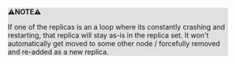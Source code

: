<div style="margin:2em; background-color: #e0e0e0;">

<strong>⚠️NOTE️️️⚠️</strong>

If one of the replicas is an a loop where its constantly crashing and restarting, that replica will stay as-is in the replica set. It won't automatically get moved to some other node / forcefully removed and re-added as a new replica.
</div>

